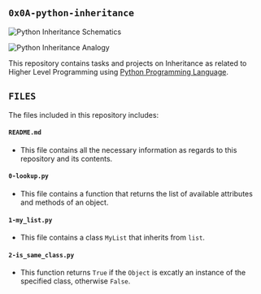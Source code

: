 ## `0x0A-python-inheritance`

![Python Inheritance Schematics](https://miro.medium.com/max/1024/1*xDlvgqeFbq_OHmR0WQH9bw.jpeg)

![Python Inheritance Analogy](https://www.scaler.com/topics/media/single-inheritance-in-python-1024x615.webp)

This repository contains tasks and projects on Inheritance as related to Higher Level Programming using [Python Programming Language](https://en.wikipedia.org/wiki/Python_(programming_language)).

## `FILES`

The files included in this repository includes:

#### `README.md`
  - This file contains all the necessary information as regards to this repository and its contents.

#### `0-lookup.py`
  - This file contains a function that returns the list of available attributes and methods of an object.


#### `1-my_list.py`
  - This file contains a class `MyList` that inherits from `list`.


#### `2-is_same_class.py`
  - This function returns `True` if the `Object` is excatly an instance of the specified class, otherwise `False`.
